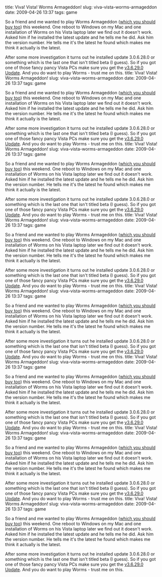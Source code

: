 title: Viva! Vista! Worms Armageddon!
slug: viva-vista-worms-armageddon
date: 2009-04-26 13:37
tags: game

So a friend and me wanted to play Worms Armageddon ([which you should buy too](http://christiankaula.com/categories/games/open-a-can-of-worms/)) this weekend. One reboot to Windows on my Mac and one installation of Worms on his Vista laptop later we find out it doesn't work. Asked him if he installed the latest update and he tells me he did. Ask him the version number. He tells me it's the latest he found which makes me think it actually is the latest.

After some more investigation it turns out he installed update 3.0.6.28.0 or something which is the last one that isn't titled beta (I guess). So if you got one of those fancy pancy Vista PCs make sure you get the [v3.6.29.0 Update](http://wormsarmageddon.team17.com/main.html?page=supp&area=upda&file=15). And you do want to play Worms - trust me on this.
title: Viva! Vista! Worms Armageddon!
slug: viva-vista-worms-armageddon
date: 2009-04-26 13:37
tags: game

So a friend and me wanted to play Worms Armageddon ([which you should buy too](http://christiankaula.com/categories/games/open-a-can-of-worms/)) this weekend. One reboot to Windows on my Mac and one installation of Worms on his Vista laptop later we find out it doesn't work. Asked him if he installed the latest update and he tells me he did. Ask him the version number. He tells me it's the latest he found which makes me think it actually is the latest.

After some more investigation it turns out he installed update 3.0.6.28.0 or something which is the last one that isn't titled beta (I guess). So if you got one of those fancy pancy Vista PCs make sure you get the [v3.6.29.0 Update](http://wormsarmageddon.team17.com/main.html?page=supp&area=upda&file=15). And you do want to play Worms - trust me on this.
title: Viva! Vista! Worms Armageddon!
slug: viva-vista-worms-armageddon
date: 2009-04-26 13:37
tags: game

So a friend and me wanted to play Worms Armageddon ([which you should buy too](http://christiankaula.com/categories/games/open-a-can-of-worms/)) this weekend. One reboot to Windows on my Mac and one installation of Worms on his Vista laptop later we find out it doesn't work. Asked him if he installed the latest update and he tells me he did. Ask him the version number. He tells me it's the latest he found which makes me think it actually is the latest.

After some more investigation it turns out he installed update 3.0.6.28.0 or something which is the last one that isn't titled beta (I guess). So if you got one of those fancy pancy Vista PCs make sure you get the [v3.6.29.0 Update](http://wormsarmageddon.team17.com/main.html?page=supp&area=upda&file=15). And you do want to play Worms - trust me on this.
title: Viva! Vista! Worms Armageddon!
slug: viva-vista-worms-armageddon
date: 2009-04-26 13:37
tags: game

So a friend and me wanted to play Worms Armageddon ([which you should buy too](http://christiankaula.com/categories/games/open-a-can-of-worms/)) this weekend. One reboot to Windows on my Mac and one installation of Worms on his Vista laptop later we find out it doesn't work. Asked him if he installed the latest update and he tells me he did. Ask him the version number. He tells me it's the latest he found which makes me think it actually is the latest.

After some more investigation it turns out he installed update 3.0.6.28.0 or something which is the last one that isn't titled beta (I guess). So if you got one of those fancy pancy Vista PCs make sure you get the [v3.6.29.0 Update](http://wormsarmageddon.team17.com/main.html?page=supp&area=upda&file=15). And you do want to play Worms - trust me on this.
title: Viva! Vista! Worms Armageddon!
slug: viva-vista-worms-armageddon
date: 2009-04-26 13:37
tags: game

So a friend and me wanted to play Worms Armageddon ([which you should buy too](http://christiankaula.com/categories/games/open-a-can-of-worms/)) this weekend. One reboot to Windows on my Mac and one installation of Worms on his Vista laptop later we find out it doesn't work. Asked him if he installed the latest update and he tells me he did. Ask him the version number. He tells me it's the latest he found which makes me think it actually is the latest.

After some more investigation it turns out he installed update 3.0.6.28.0 or something which is the last one that isn't titled beta (I guess). So if you got one of those fancy pancy Vista PCs make sure you get the [v3.6.29.0 Update](http://wormsarmageddon.team17.com/main.html?page=supp&area=upda&file=15). And you do want to play Worms - trust me on this.
title: Viva! Vista! Worms Armageddon!
slug: viva-vista-worms-armageddon
date: 2009-04-26 13:37
tags: game

So a friend and me wanted to play Worms Armageddon ([which you should buy too](http://christiankaula.com/categories/games/open-a-can-of-worms/)) this weekend. One reboot to Windows on my Mac and one installation of Worms on his Vista laptop later we find out it doesn't work. Asked him if he installed the latest update and he tells me he did. Ask him the version number. He tells me it's the latest he found which makes me think it actually is the latest.

After some more investigation it turns out he installed update 3.0.6.28.0 or something which is the last one that isn't titled beta (I guess). So if you got one of those fancy pancy Vista PCs make sure you get the [v3.6.29.0 Update](http://wormsarmageddon.team17.com/main.html?page=supp&area=upda&file=15). And you do want to play Worms - trust me on this.
title: Viva! Vista! Worms Armageddon!
slug: viva-vista-worms-armageddon
date: 2009-04-26 13:37
tags: game

So a friend and me wanted to play Worms Armageddon ([which you should buy too](http://christiankaula.com/categories/games/open-a-can-of-worms/)) this weekend. One reboot to Windows on my Mac and one installation of Worms on his Vista laptop later we find out it doesn't work. Asked him if he installed the latest update and he tells me he did. Ask him the version number. He tells me it's the latest he found which makes me think it actually is the latest.

After some more investigation it turns out he installed update 3.0.6.28.0 or something which is the last one that isn't titled beta (I guess). So if you got one of those fancy pancy Vista PCs make sure you get the [v3.6.29.0 Update](http://wormsarmageddon.team17.com/main.html?page=supp&area=upda&file=15). And you do want to play Worms - trust me on this.
title: Viva! Vista! Worms Armageddon!
slug: viva-vista-worms-armageddon
date: 2009-04-26 13:37
tags: game

So a friend and me wanted to play Worms Armageddon ([which you should buy too](http://christiankaula.com/categories/games/open-a-can-of-worms/)) this weekend. One reboot to Windows on my Mac and one installation of Worms on his Vista laptop later we find out it doesn't work. Asked him if he installed the latest update and he tells me he did. Ask him the version number. He tells me it's the latest he found which makes me think it actually is the latest.

After some more investigation it turns out he installed update 3.0.6.28.0 or something which is the last one that isn't titled beta (I guess). So if you got one of those fancy pancy Vista PCs make sure you get the [v3.6.29.0 Update](http://wormsarmageddon.team17.com/main.html?page=supp&area=upda&file=15). And you do want to play Worms - trust me on this.

